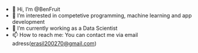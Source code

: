 - 👋 Hi, I’m @BenFruit
- 👀 I’m interested in competetive programming, machine learning and app development
- 🌱 I’m currently working as a Data Scientist
- 📫 How to reach me: You can contact me via email adress(erasil200270@gmail.com)

<!---
BenFruit/BenFruit is a ✨ special ✨ repository because its `README.md` (this file) appears on your GitHub profile.
You can click the Preview link to take a look at your changes.
--->
